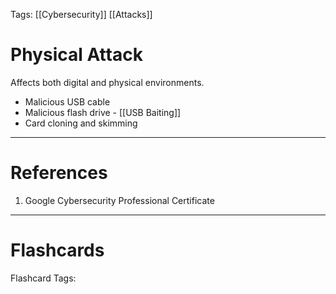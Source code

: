 Tags: [[Cybersecurity]] [[Attacks]]
# Physical Attack

Affects both digital and physical environments.

- Malicious USB cable
- Malicious flash drive - [[USB Baiting]]
- Card cloning and skimming

---
# References

1. Google Cybersecurity Professional Certificate

---
# Flashcards

Flashcard Tags: 